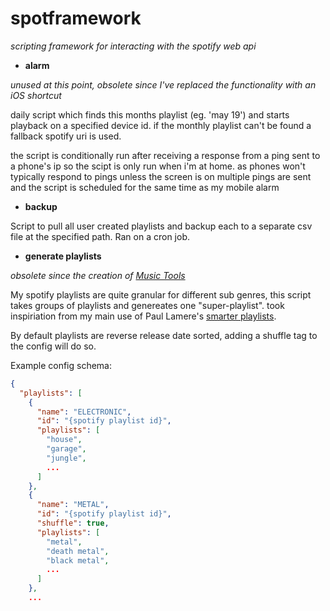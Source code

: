 spotframework
===============

*scripting framework for interacting with the spotify web api*

* **alarm**

*unused at this point, obsolete since I've replaced the functionality with an iOS shortcut*

daily script which finds this months playlist (eg. 'may 19') and starts playback on a specified device id. if the monthly playlist can't be found
a fallback spotify uri is used.

the script is conditionally run after receiving a response from a ping sent to a phone's ip so the scipt is only run when i'm at home.
as phones won't typically respond to pings unless the screen is on multiple pings are sent and the script is scheduled for the same time as my mobile alarm

* **backup**

Script to pull all user created playlists and backup each to a separate csv file at the specified path. Ran on a cron job.

* **generate playlists**

*obsolete since the creation of [Music Tools](https://music.sarsoo.xyz)*

My spotify playlists are quite granular for different sub genres, this script takes groups of playlists and genereates one "super-playlist".
took inspiriation from my main use of Paul Lamere's [smarter playlists](http://smarterplaylists.playlistmachinery.com/).

By default playlists are reverse release date sorted, adding a shuffle tag to the config will do so.

Example config schema:

```json
{
  "playlists": [
    {
      "name": "ELECTRONIC",
      "id": "{spotify playlist id}",
      "playlists": [
        "house",
        "garage",
        "jungle",
        ...
      ]
    },
    {
      "name": "METAL",
      "id": "{spotify playlist id}",
      "shuffle": true,
      "playlists": [
        "metal",
        "death metal",
        "black metal",
        ...
      ]
    },
    ...
```
